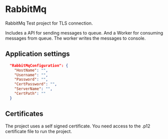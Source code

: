 # RabbitMq

RabbitMq Test project for TLS connection. 

Includes a API for sending messages to queue. And a Worker for consuming messages from queue.
The worker writes the messages to console.

## Application settings 

```json
  "RabbitMqConfiguration": {
    "HostName": "",
    "Username": "",
    "Password": "",
    "CertPassword": "",
    "ServerName": "",
    "CertPath": ""
  }
```

## Certificates

The project uses a self signed certificate. You need access to the .p12 certificate file to run the project.